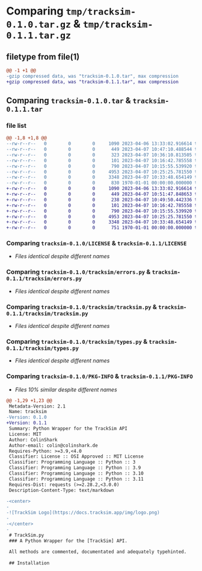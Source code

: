 # Comparing `tmp/tracksim-0.1.0.tar.gz` & `tmp/tracksim-0.1.1.tar.gz`

## filetype from file(1)

```diff
@@ -1 +1 @@
-gzip compressed data, was "tracksim-0.1.0.tar", max compression
+gzip compressed data, was "tracksim-0.1.1.tar", max compression
```

## Comparing `tracksim-0.1.0.tar` & `tracksim-0.1.1.tar`

### file list

```diff
@@ -1,8 +1,8 @@
--rw-r--r--   0        0        0     1090 2023-04-06 13:33:02.916614 tracksim-0.1.0/LICENSE
--rw-r--r--   0        0        0      449 2023-04-07 10:47:10.488544 tracksim-0.1.0/pyproject.toml
--rw-r--r--   0        0        0      323 2023-04-07 10:36:10.813505 tracksim-0.1.0/README.md
--rw-r--r--   0        0        0      101 2023-04-07 10:16:42.785558 tracksim-0.1.0/tracksim/__init__.py
--rw-r--r--   0        0        0      790 2023-04-07 10:15:55.539920 tracksim-0.1.0/tracksim/errors.py
--rw-r--r--   0        0        0     4953 2023-04-07 10:25:25.781550 tracksim-0.1.0/tracksim/tracksim.py
--rw-r--r--   0        0        0     3348 2023-04-07 10:33:48.654149 tracksim-0.1.0/tracksim/types.py
--rw-r--r--   0        0        0      830 1970-01-01 00:00:00.000000 tracksim-0.1.0/PKG-INFO
+-rw-r--r--   0        0        0     1090 2023-04-06 13:33:02.916614 tracksim-0.1.1/LICENSE
+-rw-r--r--   0        0        0      449 2023-04-07 10:51:47.848653 tracksim-0.1.1/pyproject.toml
+-rw-r--r--   0        0        0      238 2023-04-07 10:49:50.442336 tracksim-0.1.1/README.md
+-rw-r--r--   0        0        0      101 2023-04-07 10:16:42.785558 tracksim-0.1.1/tracksim/__init__.py
+-rw-r--r--   0        0        0      790 2023-04-07 10:15:55.539920 tracksim-0.1.1/tracksim/errors.py
+-rw-r--r--   0        0        0     4953 2023-04-07 10:25:25.781550 tracksim-0.1.1/tracksim/tracksim.py
+-rw-r--r--   0        0        0     3348 2023-04-07 10:33:48.654149 tracksim-0.1.1/tracksim/types.py
+-rw-r--r--   0        0        0      751 1970-01-01 00:00:00.000000 tracksim-0.1.1/PKG-INFO
```

### Comparing `tracksim-0.1.0/LICENSE` & `tracksim-0.1.1/LICENSE`

 * *Files identical despite different names*

### Comparing `tracksim-0.1.0/tracksim/errors.py` & `tracksim-0.1.1/tracksim/errors.py`

 * *Files identical despite different names*

### Comparing `tracksim-0.1.0/tracksim/tracksim.py` & `tracksim-0.1.1/tracksim/tracksim.py`

 * *Files identical despite different names*

### Comparing `tracksim-0.1.0/tracksim/types.py` & `tracksim-0.1.1/tracksim/types.py`

 * *Files identical despite different names*

### Comparing `tracksim-0.1.0/PKG-INFO` & `tracksim-0.1.1/PKG-INFO`

 * *Files 10% similar despite different names*

```diff
@@ -1,29 +1,23 @@
 Metadata-Version: 2.1
 Name: tracksim
-Version: 0.1.0
+Version: 0.1.1
 Summary: Python Wrapper for the TrackSim API
 License: MIT
 Author: ColinShark
 Author-email: colin@colinshark.de
 Requires-Python: >=3.9,<4.0
 Classifier: License :: OSI Approved :: MIT License
 Classifier: Programming Language :: Python :: 3
 Classifier: Programming Language :: Python :: 3.9
 Classifier: Programming Language :: Python :: 3.10
 Classifier: Programming Language :: Python :: 3.11
 Requires-Dist: requests (>=2.28.2,<3.0.0)
 Description-Content-Type: text/markdown
 
-<center>
-
-![TrackSim Logo](https://docs.tracksim.app/img/logo.png)
-
-</center>
-
 # TrackSim.py
 ### A Python Wrapper for the [TrackSim] API.
 
 All methods are commented, documentated and adequately typehinted.
 
 ## Installation
```


